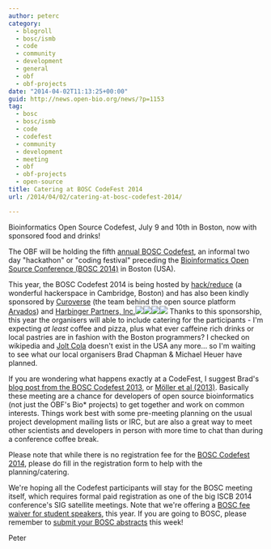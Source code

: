 ```yaml
---
author: peterc
category:
  - blogroll
  - bosc/ismb
  - code
  - community
  - development
  - general
  - obf
  - obf-projects
date: "2014-04-02T11:13:25+00:00"
guid: http://news.open-bio.org/news/?p=1153
tag:
  - bosc
  - bosc/ismb
  - code
  - codefest
  - community
  - development
  - meeting
  - obf
  - obf-projects
  - open-source
title: Catering at BOSC CodeFest 2014
url: /2014/04/02/catering-at-bosc-codefest-2014/

---
```

Bioinformatics Open Source Codefest, July 9 and 10th in Boston, now with sponsored food and drinks!

The OBF will be holding the fifth [annual BOSC Codefest](/wiki/Codefest), an informal two day "hackathon" or "coding festival" preceding the [Bioinformatics Open Source Conference (BOSC 2014)](/wiki/BOSC_2014) in Boston (USA).

This year, the BOSC Codefest 2014 is being hosted by [hack/reduce](http://www.hackreduce.org) (a wonderful hackerspace in Cambridge, Boston) and has also been kindly sponsored by [Curoverse](http://curoverse.com) (the team behind the open source platform [Arvados](http://arvados.org)) and [Harbinger Partners, Inc.](http://harbinger-partners.com/)[![](/w/images/4/42/Hack-reduce-logo.png)](http://www.hackreduce.org/)[![](/w/images/e/e5/Curoverse.png)](http://curoverse.com/)[![](/w/images/a/ac/HP-logo-no-tagline.png)](http://harbinger-partners.com/)[![](/w/images/4/43/Arvados.png)](http://arvados.org/)
Thanks to this sponsorship, this year the organisers will able to include catering for the participants - I'm expecting _at least_ coffee and pizza, plus what ever caffeine rich drinks or local pastries are in fashion with the Boston programmers? I checked on wikipedia and [Jolt Cola](http://en.wikipedia.org/wiki/Jolt_Cola) doesn't exist in the USA any more... so I'm waiting to see what our local organisers Brad Chapman & Michael Heuer have planned.

If you are wondering what happens exactly at a CodeFest, I suggest Brad's [blog post from the BOSC Codefest 2013](http://bcbio.wordpress.com/2013/07/18/summary-from-bioinformatics-open-science-codefest-2013-tools-infrastructure-standards-and-visualization/), or [Möller et al (2013)](http://journal.embnet.org/index.php/embnetjournal/article/view/726/998). Basically these meeting are a chance for developers of open source bioinformatics (not just the OBF's Bio\* projects) to get together and work on common interests. Things work best with some pre-meeting planning on the usual project development mailing lists or IRC, but are also a great way to meet other scientists and developers in person with more time to chat than during a conference coffee break.

Please note that while there is no registration fee for the [BOSC Codefest 2014](/wiki/Codefest_2014), please do fill in the registration form to help with the planning/catering.

We're hoping all the Codefest participants will stay for the BOSC meeting itself, which requires formal paid registration as one of the big ISCB 2014 conference's SIG satellite meetings. Note that we're offering a [BOSC fee waiver for student speakers](http://news.open-bio.org/news/2014/03/free-student-presenters-bosc-2014/), this year. If you are going to BOSC, please remember to [submit your BOSC abstracts](http://news.open-bio.org/news/2014/03/bosc-2014-call-for-abstracts/) this week!

Peter
